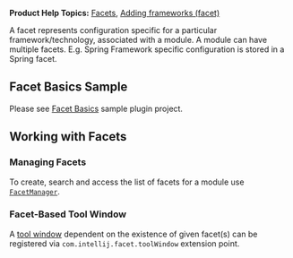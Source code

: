 [//]: # (title: Facet)

<!-- Copyright 2000-2022 JetBrains s.r.o. and other contributors. Use of this source code is governed by the Apache 2.0 license that can be found in the LICENSE file. -->

<microformat>

**Product Help Topics:** [Facets](https://www.jetbrains.com/help/idea/facet-page.html), [Adding frameworks (facet)](https://www.jetbrains.com/help/idea/adding-support-for-frameworks-and-technologies.html)

</microformat>

A facet represents configuration specific for a particular framework/technology, associated with a module.
A module can have multiple facets.
E.g. Spring Framework specific configuration is stored in a Spring facet.

## Facet Basics Sample
Please see [Facet Basics](%gh-sdk-samples%/facet_basics) sample plugin project.

## Working with Facets

### Managing Facets
To create, search and access the list of facets for a module use [`FacetManager`](%gh-ic%/platform/lang-core/src/com/intellij/facet/FacetManager.java).

### Facet-Based Tool Window
A [tool window](tool_windows.md) dependent on the existence of given facet(s) can be registered via `com.intellij.facet.toolWindow` extension point.
